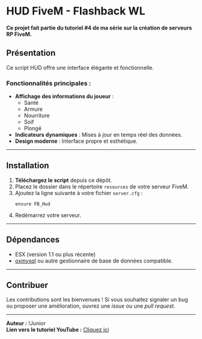
# HUD FiveM - Flashback WL

**Ce projet fait partie du tutoriel #4 de ma série sur la création de serveurs RP FiveM.**

## Présentation

Ce script HUD offre une interface élégante et fonctionnelle.

### Fonctionnalités principales :
- **Affichage des informations du joueur** :
  - Santé
  - Armure
  - Nourriture
  - Soif
  - Plongé
- **Indicateurs dynamiques** : Mises à jour en temps réel des données.
- **Design moderne** : Interface propre et esthétique.

---

## Installation

1. **Téléchargez le script** depuis ce dépôt.
2. Placez le dossier dans le répertoire `resources` de votre serveur FiveM.
3. Ajoutez la ligne suivante à votre fichier `server.cfg` :
   ```
   ensure FB_Hud
   ```
4. Redémarrez votre serveur.
---

## Dépendances

- ESX (version 1.1 ou plus récente)
- [oxmysql](https://github.com/overextended/oxmysql) ou autre gestionnaire de base de données compatible.

---

## Contribuer

Les contributions sont les bienvenues ! Si vous souhaitez signaler un bug ou proposer une amélioration, ouvrez une *issue* ou une *pull request*.

---

**Auteur :** !Junior  
**Lien vers le tutoriel YouTube :** [Cliquez ici](https://www.youtube.com/@juniordev_)
